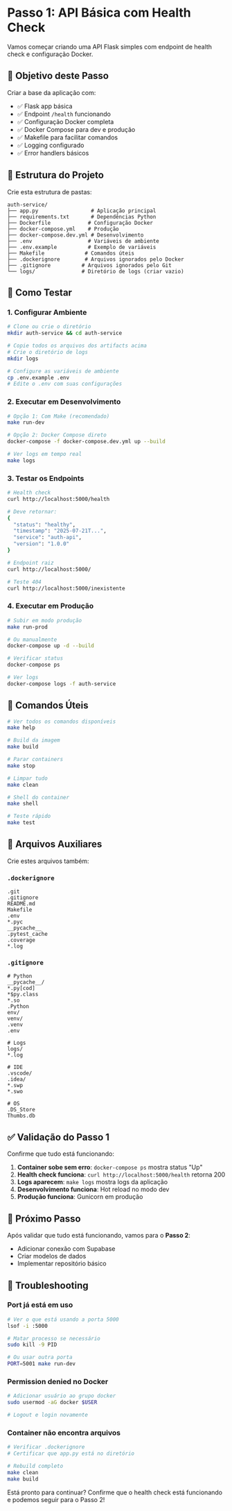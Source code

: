 # Passo 1: API Básica com Health Check

Vamos começar criando uma API Flask simples com endpoint de health check e configuração Docker.

## 🎯 Objetivo deste Passo

Criar a base da aplicação com:
- ✅ Flask app básica
- ✅ Endpoint `/health` funcionando 
- ✅ Configuração Docker completa
- ✅ Docker Compose para dev e produção
- ✅ Makefile para facilitar comandos
- ✅ Logging configurado
- ✅ Error handlers básicos

## 📁 Estrutura do Projeto

Crie esta estrutura de pastas:

```
auth-service/
├── app.py                 # Aplicação principal
├── requirements.txt       # Dependências Python
├── Dockerfile            # Configuração Docker
├── docker-compose.yml    # Produção
├── docker-compose.dev.yml # Desenvolvimento  
├── .env                  # Variáveis de ambiente
├── .env.example          # Exemplo de variáveis
├── Makefile             # Comandos úteis
├── .dockerignore        # Arquivos ignorados pelo Docker
├── .gitignore          # Arquivos ignorados pelo Git
└── logs/               # Diretório de logs (criar vazio)
```

## 🚀 Como Testar

### 1. Configurar Ambiente

```bash
# Clone ou crie o diretório
mkdir auth-service && cd auth-service

# Copie todos os arquivos dos artifacts acima
# Crie o diretório de logs
mkdir logs

# Configure as variáveis de ambiente
cp .env.example .env
# Edite o .env com suas configurações
```

### 2. Executar em Desenvolvimento

```bash
# Opção 1: Com Make (recomendado)
make run-dev

# Opção 2: Docker Compose direto
docker-compose -f docker-compose.dev.yml up --build

# Ver logs em tempo real
make logs
```

### 3. Testar os Endpoints

```bash
# Health check
curl http://localhost:5000/health

# Deve retornar:
{
  "status": "healthy",
  "timestamp": "2025-07-21T...",
  "service": "auth-api", 
  "version": "1.0.0"
}

# Endpoint raiz
curl http://localhost:5000/

# Teste 404
curl http://localhost:5000/inexistente
```

### 4. Executar em Produção

```bash
# Subir em modo produção
make run-prod

# Ou manualmente
docker-compose up -d --build

# Verificar status
docker-compose ps

# Ver logs
docker-compose logs -f auth-service
```

## 🔧 Comandos Úteis

```bash
# Ver todos os comandos disponíveis
make help

# Build da imagem
make build

# Parar containers
make stop

# Limpar tudo
make clean

# Shell do container
make shell

# Teste rápido
make test
```

## 📝 Arquivos Auxiliares

Crie estes arquivos também:

### `.dockerignore`
```
.git
.gitignore
README.md
Makefile
.env
*.pyc
__pycache__
.pytest_cache
.coverage
*.log
```

### `.gitignore`
```
# Python
__pycache__/
*.py[cod]
*$py.class
*.so
.Python
env/
venv/
.venv
.env

# Logs
logs/
*.log

# IDE
.vscode/
.idea/
*.swp
*.swo

# OS
.DS_Store
Thumbs.db
```

## ✅ Validação do Passo 1

Confirme que tudo está funcionando:

1. **Container sobe sem erro**: `docker-compose ps` mostra status "Up"
2. **Health check funciona**: `curl http://localhost:5000/health` retorna 200
3. **Logs aparecem**: `make logs` mostra logs da aplicação
4. **Desenvolvimento funciona**: Hot reload no modo dev
5. **Produção funciona**: Gunicorn em produção

## 🎯 Próximo Passo

Após validar que tudo está funcionando, vamos para o **Passo 2**:
- Adicionar conexão com Supabase
- Criar modelos de dados
- Implementar repositório básico

## 🐛 Troubleshooting

### Port já está em uso
```bash
# Ver o que está usando a porta 5000
lsof -i :5000

# Matar processo se necessário
sudo kill -9 PID

# Ou usar outra porta
PORT=5001 make run-dev
```

### Permission denied no Docker
```bash
# Adicionar usuário ao grupo docker
sudo usermod -aG docker $USER

# Logout e login novamente
```

### Container não encontra arquivos
```bash
# Verificar .dockerignore
# Certificar que app.py está no diretório

# Rebuild completo
make clean
make build
```

Está pronto para continuar? Confirme que o health check está funcionando e podemos seguir para o Passo 2!